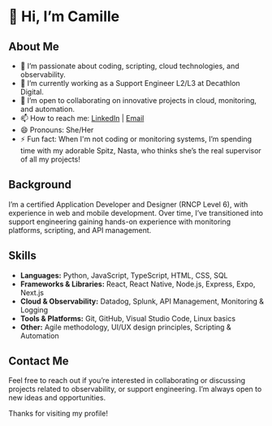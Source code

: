 # 👋 Hi, I’m Camille

## About Me
- 👀 I’m passionate about coding, scripting, cloud technologies, and observability.
- 🌱 I’m currently working as a Support Engineer L2/L3 at Decathlon Digital.
- 💞️ I’m open to collaborating on innovative projects in cloud, monitoring, and automation.
- 📫 How to reach me: [LinkedIn](https://www.linkedin.com/in/camille-urbaniak-8556366b) | [Email](mailto:camilleurba@gmail.com)
- 😄 Pronouns: She/Her
- ⚡ Fun fact: When I'm not coding or monitoring systems, I’m spending time with my adorable Spitz, Nasta, who thinks she’s the real supervisor of all my projects!

## Background
I’m a certified Application Developer and Designer (RNCP Level 6), with experience in web and mobile development. Over time, I’ve transitioned into support engineering gaining hands-on experience with monitoring platforms, scripting, and API management.

## Skills
- **Languages:** Python, JavaScript, TypeScript, HTML, CSS, SQL
- **Frameworks & Libraries:** React, React Native, Node.js, Express, Expo, Next.js
- **Cloud & Observability:** Datadog, Splunk, API Management, Monitoring & Logging
- **Tools & Platforms:** Git, GitHub, Visual Studio Code, Linux basics
- **Other:** Agile methodology, UI/UX design principles, Scripting & Automation

## Contact Me
Feel free to reach out if you’re interested in collaborating or discussing projects related to observability, or support engineering. I’m always open to new ideas and opportunities.

Thanks for visiting my profile!
